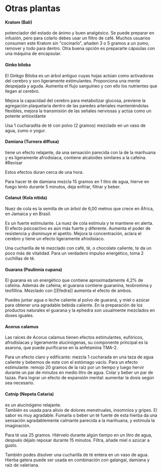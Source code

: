 # Otras plantas
#### Kratom (Bali)
potenciador del estado de ánimo y buen analgésico.
Se puede preparar en infusión, pero para colarlo debes usar un filtro de café. Muchos usuarios consumen este Kratom sin "cocinarlo", añaden 3 o 5 gramos a un zumo, remover y todo para dentro. Otra buena opción es prepararte cápsulas con una máquina de encapsular.

#### Ginko biloba
El Ginkgo Biloba es un árbol antiguo cuyas hojas actúan como activadoras del cerebro y son ligeramente estimulantes. Proporciona una mente despejada y aguda. Aumenta el flujo sanguíneo y con ello los nutrientes que llegan al cerebro.

Mejora la capacidad del cerebro para metabolizar glucosa, previene la agregación plaquetaria dentro de las paredes arteriales manteniéndolas flexibles, mejora la transmisión de las señales nerviosas y actúa como un potente antioxidante

Usa 1 cucharadita de té con polvo (2 gramos) mezclado en un vaso de agua, zumo o yogur.

#### Damiana (Turnera diffusa)
tiene un efecto relajante, da una sensación parecida con la de la marihuana y es ligeramente afrodisíaca, contiene alcaloides similares a la cafeína. #Revisar 

Estos efectos duran cerca de una hora.

Para hacer té de damiana mezcla 15 gramos en 1 litro de agua, hierve en fuego lento durante 5 minutos, deja enfriar, filtrar y beber.

#### Colanut (Kola nitida)
Nuez de cola es la semilla de un árbol de 6,00 metros que crece en África, en Jamaica y en Brasil.

Es un fuerte estimulante. La nuez de cola estimula y te mantiene en alerta. El efecto psicoactivo es aún más fuerte y diferente. Aumenta el poder de resistencia y disminuye el apetito. Mejora la concentración, aclara el cerebro y tiene un efecto ligeramente afrodisíaco.

Una cucharilla de té mezclado con café, té, o chocolate caliente, te da un poco más de vitalidad. Para un verdadero impulso energético, toma 2 cuchillas de té.

#### Guarana (Paulinnia cupana)
El guarana es un energético que contiene aproximadamente 4,2% de cafeína. Además de cafeína, el guarana contiene guaranina, teobromina y teofillina. Mezclado con [[Efedra]] aumenta el efecto de ambos.

Puedes juntar agua o leche caliente al polvo de guaraná, y miel o azúcar para obtener una agradable bebida caliente. En la preparación de los productos naturales el guarana y la ephedra son usualmente mezclados en doses iguales.

#### Acorus calamus
Las raíces de Acorus calamus tienen efectos estimulantes, eufóricos, afrodisíacas y ligeramente alucinógenas, su componente principal es la asarona, que puede purificarse en la anfetamina TMA-2.

Para un efecto claro y edificante: mezcla 1 cucharada en una taza de agua caliente y bebemos de este con el estómago vacío. Para un efecto estimulante: remojo 20 gramos de la raíz por un tiempo y luego hervir durante un par de minutos en medio litro de agua. Colar y beber un par de tazas. Para lograr un efecto de expansión mental: aumentar la dosis según sea necesario.

#### Catnip (Nepeta Cataria)
es un alucinógeno relajante.  
También es usada para alivio de dolores menstruales, insomnios y gripes. El sabor es muy agradable. Fumarla o beber un té fuerte de esta hierba da una sensación agradablemente calmante parecida a la marihuana, y estimula la imaginación.

Para té usa 25 gramos. Hiérvelo durante algún tiempo en un litro de agua, después déjalo reposar durante 15 minutos. Filtra, añade miel o azúcar a gusto.  
  
También podes disolver una cucharilla de té entera en un vaso de agua. Hierba gatera puede ser usada en combinación con galangal, damiana y raíz de valeriana.